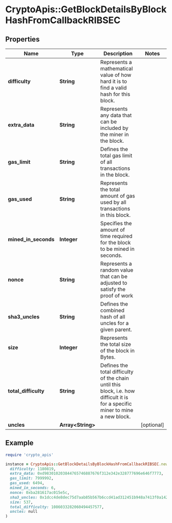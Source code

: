# CryptoApis::GetBlockDetailsByBlockHashFromCallbackRIBSEC

## Properties

| Name | Type | Description | Notes |
| ---- | ---- | ----------- | ----- |
| **difficulty** | **String** | Represents a mathematical value of how hard it is to find a valid hash for this block. |  |
| **extra_data** | **String** | Represents any data that can be included by the miner in the block. |  |
| **gas_limit** | **String** | Defines the total gas limit of all transactions in the block. |  |
| **gas_used** | **String** | Represents the total amount of gas used by all transactions in this block. |  |
| **mined_in_seconds** | **Integer** | Specifies the amount of time required for the block to be mined in seconds. |  |
| **nonce** | **String** | Represents a random value that can be adjusted to satisfy the proof of work |  |
| **sha3_uncles** | **String** | Defines the combined hash of all uncles for a given parent. |  |
| **size** | **Integer** | Represents the total size of the block in Bytes. |  |
| **total_difficulty** | **String** | Defines the total difficulty of the chain until this block, i.e. how difficult it is for a specific miner to mine a new block. |  |
| **uncles** | **Array&lt;String&gt;** |  | [optional] |

## Example

```ruby
require 'crypto_apis'

instance = CryptoApis::GetBlockDetailsByBlockHashFromCallbackRIBSEC.new(
  difficulty: 1180819,
  extra_data: 0xd983010203844765746887676f312e342e328777696e646f7773,
  gas_limit: 7999992,
  gas_used: 6494,
  mined_in_seconds: 6,
  nonce: 0xba281617ac015e5c,
  sha3_uncles: 0x1dcc4de8dec75d7aab85b567b6ccd41ad312451b948a7413f0a142fd40d49347,
  size: 537,
  total_difficulty: 1086033282060494457577,
  uncles: null
)
```

